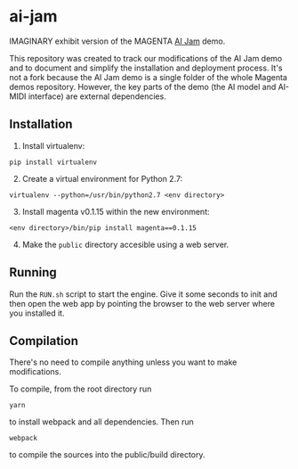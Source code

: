 # ai-jam

IMAGINARY exhibit version of the MAGENTA [AI Jam](https://github.com/tensorflow/magenta-demos/tree/master/ai-jam-js)
demo.

This repository was created to track our modifications of the AI Jam demo and to document and simplify the
installation and deployment process. It's not a fork because the AI Jam demo is a single folder of the whole
Magenta demos repository. However, the key parts of the demo (the AI model and AI-MIDI interface) are external
dependencies.

## Installation

1. Install virtualenv:
```
pip install virtualenv
```

2. Create a virtual environment for Python 2.7:

```
virtualenv --python=/usr/bin/python2.7 <env directory>
```

3. Install magenta v0.1.15 within the new environment:
```
<env directory>/bin/pip install magenta==0.1.15

```

4. Make the `public` directory accesible using a web server.

## Running

Run the `RUN.sh` script to start the engine. Give it some seconds to init and then open the web app by pointing
the browser to the web server where you installed it.

## Compilation

There's no need to compile anything unless you want to make modifications.

To compile, from the root directory run

```
yarn
```

to install webpack and all dependencies. Then run

```
webpack
```

to compile the sources into the public/build directory.

